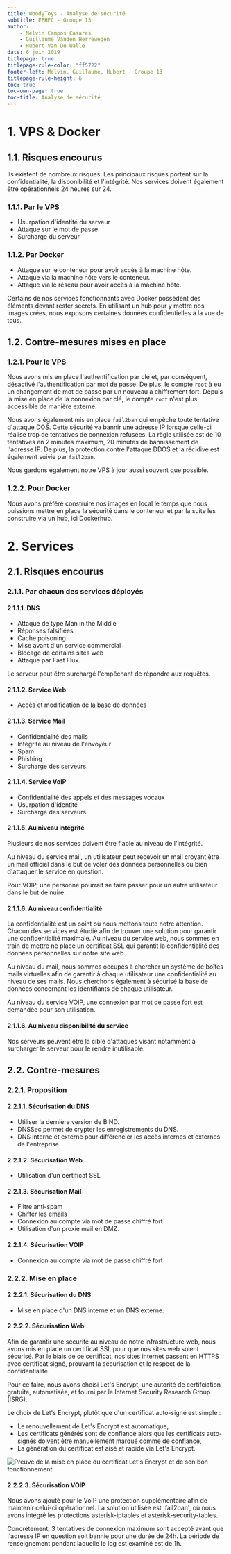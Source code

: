```yaml
---
title: WoodyToys - Analyse de sécurité
subtitle: EPHEC - Groupe 13
author: 
    - Melvin Campos Casares
    - Guillaume Vanden Herrewegen
    - Hubert Van De Walle
date: 6 juin 2019
titlepage: true
titlepage-rule-color: "ff5722"
footer-left: Melvin, Guillaume, Hubert - Groupe 13
titlepage-rule-height: 6
toc: true
toc-own-page: true
toc-title: Analyse de sécurité
---
```


# 1. VPS & Docker

## 1.1. Risques encourus

Ils existent de nombreux risques.
Les principaux risques portent sur la confidentialité, la disponibilité et l'intégrité.
Nos services doivent également être opérationnels 24 heures sur 24.

### 1.1.1. Par le VPS

- Usurpation d'identité du serveur
- Attaque sur le mot de passe
- Surcharge du serveur

### 1.1.2. Par Docker

- Attaque sur le conteneur pour avoir accès à la machine hôte.
- Attaque via la machine hôte vers le conteneur.
- Attaque via le réseau pour avoir accès à la machine hôte.

Certains de nos services fonctionnants avec Docker possèdent des éléments devant rester secrets. En utilisant un hub pour y mettre nos images crées, nous exposons certaines données confidentielles à la vue de tous.

## 1.2. Contre-mesures mises en place

### 1.2.1. Pour le VPS

Nous avons mis en place l'authentification par clé et, par conséquent, désactivé l'authentification par mot de passe.
De plus, le compte `root` à eu un changement de mot de passe par un nouveau à chiffrement fort.
Depuis la mise en place de la connexion par clé, le compte `root` n'est plus accessible de manière externe.

Nous avons également mis en place `fail2ban` qui empêche toute tentative d'attaque DOS.
Cette sécurité va bannir une adresse IP lorsque celle-ci réalise trop de tentatives de connexion refusées.
La règle utilisée est de 10 tentatives en 2 minutes maximum, 20 minutes de bannissement de l'adresse IP.
De plus, la protection contre l'attaque DDOS et la récidive est également suivie par `fail2ban`.

Nous gardons également notre VPS à jour aussi souvent que possible.

### 1.2.2. Pour Docker

Nous avons préféré construire nos images en local le temps que nous puissions mettre en place la sécurité dans le conteneur et par la suite les construire via un hub, ici Dockerhub.

# 2. Services

## 2.1. Risques encourus

### 2.1.1. Par chacun des services déployés

#### 2.1.1.1. DNS

- Attaque de type Man in the Middle
- Réponses falsifiées
- Cache poisoning
- Mise avant d'un service commercial
- Blocage de certains sites web
- Attaque par Fast Flux.

Le serveur peut être surchargé l'empêchant de répondre aux requêtes.

#### 2.1.1.2. Service Web

- Accès et modification de la base de données

#### 2.1.1.3. Service Mail

- Confidentialité des mails
- Intégrité au niveau de l'envoyeur
- Spam
- Phishing
- Surcharge des serveurs.

#### 2.1.1.4. Service VoIP

- Confidentialité des appels et des messages vocaux
- Usurpation d'identité
- Surcharge des serveurs.

#### 2.1.1.5. Au niveau intégrité

Plusieurs de nos services doivent être fiable au niveau de l'intégrité.

Au niveau du service mail, un utilisateur peut recevoir un mail croyant être un mail officiel dans le but de voler des données personnelles ou bien d'attaquer le service en question.

Pour VOIP, une personne pourrait se faire passer pour un autre utilisateur dans le but de nuire.

#### 2.1.1.6. Au niveau confidentialité

La confidentialité est un point où nous mettons toute notre attention.
Chacun des services est étudié afin de trouver une solution pour garantir une confidentialité maximale.
Au niveau du service web, nous sommes en train de mettre ne place un certificat SSL qui garantit la confidentialité des données personnelles sur notre site web.

Au niveau du mail, nous sommes occupés à chercher un système de boîtes mails virtuelles afin de garantir à chaque utilisateur une confidentialité au niveau de ses mails.
Nous cherchons également à sécurisé la base de données concernant les identifiants de chaque utilisateur.

Au niveau du service VOIP, une connexion par mot de passe fort est demandée pour son utilisation.

#### 2.1.1.6. Au niveau disponibilité du service

Nos serveurs peuvent être la cible d'attaques visant notamment à surcharger le serveur pour le rendre inutilisable.

## 2.2. Contre-mesures

### 2.2.1. Proposition

#### 2.2.1.1. Sécurisation du DNS

- Utiliser la dernière version de BIND.
- DNSSec permet de crypter les enregistrements du DNS.
- DNS interne et externe pour différencier les accès internes et externes de l'entreprise.

#### 2.2.1.2. Sécurisation Web

- Utilisation d'un certificat SSL

#### 2.2.1.3. Sécurisation Mail

- Filtre anti-spam
- Chiffer les emails
- Connexion au compte via mot de passe chiffré fort
- Utilisation d'un proxie mail en DMZ.

#### 2.2.1.4. Sécurisation VOIP

- Connexion au compte via mot de passe chiffré fort

### 2.2.2. Mise en place

#### 2.2.2.1. Sécurisation du DNS

- Mise en place d'un DNS interne et un DNS externe.

#### 2.2.2.2. Sécurisation Web

Afin de garantir une sécurité au niveau de notre infrastructure web, nous avons mis en place un certificat SSL pour que nos sites web soient sécurisé.
Par le biais de ce certificat, nos sites internet passent en HTTPS avec certificat signé, prouvant la sécurisation et le respect de la confidentialité.

Pour ce faire, nous avons choisi Let's Encrypt, une autorité de certifciation gratuite, automatisée, et fourni par le Internet Security Research Group (ISRG).

Le choix de Let's Encrypt, plutôt que d'un certificat auto-signé est simple :

- Le renouvellement de Let's Encrypt est automatique,
- Les certificats générés sont de confiance alors que les certificats auto-signés doivent être manuellement marqué comme de confiance,
- La génération du certificat est aisé et rapide via Let's Encrypt.

![Preuve de la mise en place du certificat Let's Encrypt et de son bon fonctionnement](https://github.com/melvinmajor/VPS-project/blob/master/wiki/https.png)

#### 2.2.2.3. Sécurisation VOIP

Nous avons ajouté pour le VoIP une protection supplémentaire afin de maintenir celui-ci opérationnel.
La solution utilisée est 'fail2ban', où nous avons intégré les protections asterisk-iptables et asterisk-security-tables.

Concrètement, 3 tentatives de connexion maximum sont accepté avant que l'adresse IP en question soit bannie pour une durée de 24h.
La période de renseignement pendant laquelle le log est examiné est de 1h.
